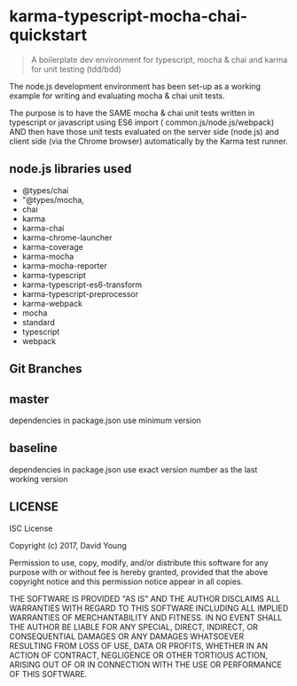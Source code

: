# karma-typescript-mocha-chai-quickstart

 > A boilerplate dev environment for typescript, mocha & chai and karma for unit testing (tdd/bdd)

The node.js development environment has been set-up as a working example for writing and evaluating mocha & chai unit tests.
 
The purpose is to have the SAME mocha &amp; chai unit tests written in typescript or javascript using ES6 import ( common.js/node.js/webpack) AND then have those unit tests evaluated on the server side (node.js) and client side (via the Chrome browser) automatically by the Karma test runner.

## node.js libraries used
  - @types/chai
  - "@types/mocha,
  - chai
  - karma
  - karma-chai
  - karma-chrome-launcher
  - karma-coverage
  - karma-mocha
  - karma-mocha-reporter
  - karma-typescript
  - karma-typescript-es6-transform
  - karma-typescript-preprocessor
  - karma-webpack
  - mocha
  - standard
  - typescript
  - webpack

## Git Branches 

## master 
dependencies in package.json use minimum version

## baseline
dependencies in package.json use exact version number as the last working version

## LICENSE

ISC License

Copyright (c) 2017, David Young

Permission to use, copy, modify, and/or distribute this software for any
purpose with or without fee is hereby granted, provided that the above
copyright notice and this permission notice appear in all copies.

THE SOFTWARE IS PROVIDED "AS IS" AND THE AUTHOR DISCLAIMS ALL WARRANTIES WITH
REGARD TO THIS SOFTWARE INCLUDING ALL IMPLIED WARRANTIES OF MERCHANTABILITY
AND FITNESS. IN NO EVENT SHALL THE AUTHOR BE LIABLE FOR ANY SPECIAL, DIRECT,
INDIRECT, OR CONSEQUENTIAL DAMAGES OR ANY DAMAGES WHATSOEVER RESULTING FROM
LOSS OF USE, DATA OR PROFITS, WHETHER IN AN ACTION OF CONTRACT, NEGLIGENCE
OR OTHER TORTIOUS ACTION, ARISING OUT OF OR IN CONNECTION WITH THE USE OR
PERFORMANCE OF THIS SOFTWARE.